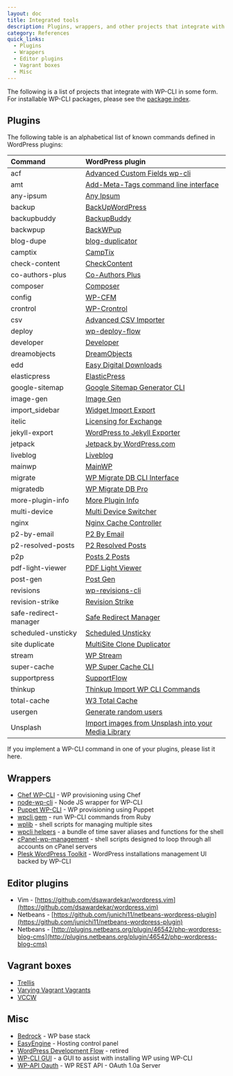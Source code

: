 ```yaml
---
layout: doc
title: Integrated tools
description: Plugins, wrappers, and other projects that integrate with WP-CLI in some form.
category: References
quick_links:
  - Plugins
  - Wrappers
  - Editor plugins
  - Vagrant boxes
  - Misc
---
```


The following is a list of projects that integrate with WP-CLI in some form. For installable WP-CLI packages, please see the [package index](/package-index/).

## Plugins

The following table is an alphabetical list of known commands defined in WordPress plugins:

| **Command**           | **WordPress plugin**
|:----------------------|:---------------------------------------------------------------
| acf                   | [Advanced Custom Fields wp-cli](https://github.com/hoppinger/advanced-custom-fields-wpcli)
| amt                   | [Add-Meta-Tags command line interface](http://www.codetrax.org/projects/wp-add-meta-tags/wiki/Command_Line_Interface)
| any-ipsum             | [Any Ipsum](https://wordpress.org/plugins/any-ipsum/)
| backup                | [BackUpWordPress](http://wordpress.org/extend/plugins/backupwordpress/)
| backupbuddy           | [BackupBuddy](http://getbackupbuddy.com/)
| backwpup              | [BackWPup](https://marketpress.de/product/backwpup-pro/)
| blog-dupe             | [blog-duplicator](https://github.com/trepmal/blog-duplicator)
| camptix               | [CampTix](https://github.com/Automattic/camptix)
| check-content         | [CheckContent](https://github.com/mattclegg/wp-cli_check-content)
| co-authors-plus       | [Co-Authors Plus](https://github.com/automattic/co-authors-plus)
| composer              | [Composer](http://wordpress.org/plugins/composer)
| config                | [WP-CFM](https://wordpress.org/plugins/wp-cfm/)
| crontrol              | [WP-Crontrol](http://wordpress.org/plugins/wp-crontrol/)
| csv                   | [Advanced CSV Importer](https://wordpress.org/plugins/advanced-csv-importer/)
| deploy                | [wp-deploy-flow](https://github.com/demental/wp-deploy-flow)
| developer             | [Developer](http://wordpress.org/plugins/developer/)
| dreamobjects          | [DreamObjects](http://wordpress.org/extend/plugins/dreamobjects/)
| edd                   | [Easy Digital Downloads](https://easydigitaldownloads.com/docs/wp-cli-commands/)
| elasticpress          | [ElasticPress](https://github.com/10up/ElasticPress)
| google-sitemap        | [Google Sitemap Generator CLI](https://github.com/wp-cli/google-sitemap-generator-cli)
| image-gen             | [Image Gen](https://github.com/trepmal/image-gen/)
| import_sidebar        | [Widget Import Export](https://github.com/cftp/widget-importer)
| itelic                | [Licensing for Exchange](https://github.com/iron-bound-designs/exchange-addon-licensing)
| jekyll-export         | [WordPress to Jekyll Exporter](https://github.com/benbalter/wordpress-to-jekyll-exporter/)
| jetpack               | [Jetpack by WordPress.com](http://wordpress.org/plugins/jetpack/)
| liveblog              | [Liveblog](http://wordpress.org/plugins/liveblog/)
| mainwp                | [MainWP](http://docs.mainwp.com/wp-cli-commands/)
| migrate               | [WP Migrate DB CLI Interface](https://github.com/duncanjbrown/WP-CLI-Migrate/)
| migratedb             | [WP Migrate DB Pro](https://deliciousbrains.com/wp-migrate-db-pro/doc/cli-addon/)
| more-plugin-info      | [More Plugin Info](http://wordpress.org/plugins/more-plugin-info/)
| multi-device          | [Multi Device Switcher](https://wordpress.org/plugins/multi-device-switcher/)
| nginx                 | [Nginx Cache Controller](http://wordpress.org/plugins/nginx-champuru/)
| p2-by-email           | [P2 By Email](https://github.com/humanmade/P2-By-Email)
| p2-resolved-posts     | [P2 Resolved Posts](http://wordpress.org/plugins/p2-resolved-posts/)
| p2p                   | [Posts 2 Posts](http://wordpress.org/plugins/posts-to-posts/)
| pdf-light-viewer      | [PDF Light Viewer](https://github.com/antongorodezkiy/pdf-light-viewer)
| post-gen              | [Post Gen](https://github.com/trepmal/post-gen/)
| revisions             | [wp-revisions-cli](https://github.com/trepmal/wp-revisions-cli/)
| revision-strike       | [Revision Strike](https://wordpress.org/plugins/revision-strike/)
| safe-redirect-manager | [Safe Redirect Manager](https://github.com/tlovett1/Safe-Redirect-Manager)
| scheduled-unsticky    | [Scheduled Unsticky](http://wordpress.org/plugins/scheduled-unsticky/)
| site duplicate        | [MultiSite Clone Duplicator](http://wordpress.org/plugins/multisite-clone-duplicator/)
| stream                | [WP Stream](http://wordpress.org/plugins/stream/)
| super-cache           | [WP Super Cache CLI](https://github.com/wp-cli/wp-super-cache-cli)
| supportpress          | [SupportFlow](https://github.com/SupportFlow/supportflow)
| thinkup               | [Thinkup Import WP CLI Commands](https://github.com/taras/wp-cli-thinkup-import)
| total-cache           | [W3 Total Cache](http://wordpress.org/extend/plugins/w3-total-cache/)
| usergen               | [Generate random users](https://github.com/alessandrotesoro/wp-usergen-cli)
| Unsplash              | [Import images from Unsplash into your Media Library](https://github.com/A5hleyRich/wp-cli-unsplash-command)

If you implement a WP-CLI command in one of your plugins, please list it here.

## Wrappers

* [Chef WP-CLI](https://github.com/francescolaffi/chef-wp-cli) - WP provisioning using Chef
* [node-wp-cli](https://github.com/gtg092x/node-wp-cli) - Node JS wrapper for WP-CLI
* [Puppet WP-CLI](https://github.com/rmccue/puppet-wp) - WP provisioning using Puppet
* [wpcli gem](https://github.com/hasanen/wpcli) - run WP-CLI commands from Ruby
* [wplib](https://github.com/szepeviktor/wplib) - shell scripts for managing multiple sites
* [wpcli helpers](https://github.com/kartonnade/wp_cli_helpers) - a bundle of time saver aliases and functions for the shell
* [cPanel-wp-management](https://github.com/MarioKnight/cPanel-wp-management) - shell scripts designed to loop through all accounts on cPanel servers
* [Plesk WordPress Toolkit](https://www.plesk.com/features-automation/wordpress-toolkit/) - WordPress installations management UI backed by WP-CLI

## Editor plugins

* Vim - [https://github.com/dsawardekar/wordpress.vim](https://github.com/dsawardekar/wordpress.vim)
* Netbeans - [https://github.com/junichi11/netbeans-wordpress-plugin](https://github.com/junichi11/netbeans-wordpress-plugin)
* Netbeans - [http://plugins.netbeans.org/plugin/46542/php-wordpress-blog-cms](http://plugins.netbeans.org/plugin/46542/php-wordpress-blog-cms)

## Vagrant boxes

* [Trellis](https://github.com/roots/trellis)
* [Varying Vagrant Vagrants](https://github.com/10up/varying-vagrant-vagrants)
* [VCCW](http://vccw.cc/)

## Misc

* [Bedrock](https://github.com/roots/bedrock) - WP base stack
* [EasyEngine](https://github.com/rtCamp/easyengine/) - Hosting control panel
* [WordPress Development Flow](https://github.com/cityindex/wordpress-development-flow) - retired
* [WP-CLI GUI](http://wpcligui.com/) - a GUI to assist with installing WP using WP-CLI
* [WP-API Oauth](https://github.com/WP-API/OAuth1) - WP REST API - OAuth 1.0a Server
